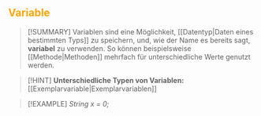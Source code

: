 ## <font color = "orange">Variable</font>

>[!SUMMARY]
>Variablen sind eine Möglichkeit, [[Datentyp|Daten eines bestimmten Typs]] zu speichern, und, wie der Name es bereits sagt, **variabel** zu verwenden. So können beispielsweise [[Methode|Methoden]] mehrfach für unterschiedliche Werte genutzt werden.

>[!HINT]
>**Unterschiedliche Typen von Variablen:**
>[[Exemplarvariable|Exemplarvariablen]]

>[!EXAMPLE]
>*String x = 0;*
>
